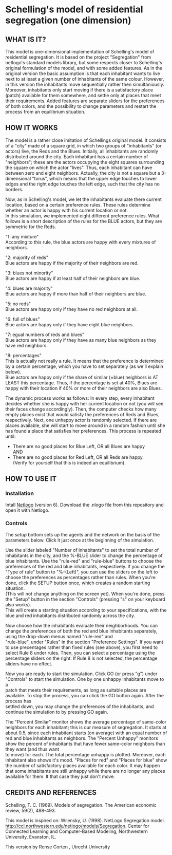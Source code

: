 
# Schelling's model of residential segregation (one dimension)

## WHAT IS IT?

This model is one-dimensional implementation of Schelling's model of residential segregation. It is based on the project "Segregation" from netlogo's standard models library, but some respects closer to Schelling's original formulation of the model, and with some added features. As in the original version the basic assumption is that each inhabitant wants to live next to at least a given number of inhabitants of the same colour. However, in this version the inhabitants move sequentially rather then simultaniously. Moreover, inhabitants only start moving if there is a satisfactory place (patch) available for them somewhere, and settle only at places that meet their requirements. Added features are separate sliders for the preferences of both colors, and the possibility to change parameters and restart the process from an equilibrium situation.

## HOW IT WORKS

The model is a rather close imitation of Schellings original model. It consists of a "city" made of a square grid, in which two groups of "inhabitants" (or actors) live, the Reds and the Blues.  Initially, all inhabitants are randomly distributed around the city. Each inhabitant has a certain number of "neighbors"; these are the actors occupying the eight squares surrounding the square on which the actor "lives". Thus, each inhabitant can have between zero and eight neighbors.  Actually, the city is not a square but a 3-dimensional "torus", which means that the upper edge touches to lower edges and the right edge touches the left edge, such that the city has no borders. 

Now, as in Schelling's model, we let the inhabitants evaluate there current location, based on a certain preference rules. These rules determine whether an actor is happy with his current location or not.   
In this simulation, we implemented eight different preference rules. What follows is a short description of the rules for the BLUE actors, but they are symmetric for the Reds.

"1: any mixture"  
According to this rule, the blue actors are happy with every mixtures of neighbors.

"2: majority of reds"  
Blue actors are happy if the majority of their neighbors are red.

"3: blues not minority"  
Blue actors are happy if at least half of their neighbors are blue.

"4: blues are majority"  
Blue actors are happy if more than half of their neighbors are blue.

"5: no reds"  
Blue actors are happy only if they have no red neighbors at all.

"6: full of blues"  
Blue actors are happy only if they have eight blue neighbors.

"7: egual numbers of reds and blues"  
Blue actors are happy only if they have as many blue neighbors as they have red neighbors. 

"8: percentages"  
This is actually not really a rule. It means that the preference is determined by a certain percentage, which you have to set separately (as we'll explain below).  
Blue actors are happy only if the share of similar (=blue) neighbors is AT LEAST this percentage. Thus, if the percentage is set at 40%, Blues are happy with their location if 40% or more of their neighbors are also Blues.

The dynamic process works as follows: In every step, every inhabitant decides whether she is happy with her current location or not (you will see their faces change accordingly). Then, the computer checks how many empty places exist that would satisfy the preferences of Reds and Blues, respectively. Next, one unhappy actor is randomly selected. If there are places available, she will start to move around in a random fashion until she has found a place that satisfies her preferences. This process is repeated until:
- There are no good places for Blue Left, OR all Blues are happy  
AND  
- There are no good places for Red Left, OR all Reds are happy.  
(Verify for yourself that this is indeed an equilibrium).



## HOW TO USE IT

### Installation
Intall [Netlogo](https://ccl.northwestern.edu/netlogo/) (version 6). Download the .nlogo file from this repository and open it with Netlogo. 

### Controls
The _setup_ bottom sets up the agents and the network on the basis of the parameters below. Click it just once at the beginning of the simulation.

Use the slider labeled "Number of inhabitants" to set the total number of inhabitants in the city, and the %-BLUE slider to change the percentage of blue inhabitants. Use the "rule-red" and "rule-blue" buttons to choose the preferences of the red and blue inhabitants, respectively. If you change the "Type of rule" button to "%-(Left)",  you can use the sliders on the left to choose the preferences as percentages rather than rules. When you're done, click the SETUP button once, which creates a random starting situation.   
(This will not change anything on the screen yet). When you're done, press the "Setup" button in the section "Controls" (pressing "s" on your keyboard also works).   
This will create a starting situation according to your specifications, with the blue and red inhabitants distributed randomly across the city.

Now choose how the inhabitants evaluate their neighborhoods. You can change the preferences of both the red and blue inhabitants separately, using the drop-down menus named "rule-red" and  
"rule-blue", under "Rules" in the section "Preference Settings". If you want to use precentages rather than fixed rules (see above), you first need to select Rule 8 under rules. Then, you can select a percentage using the percentage sliders on the right. If Rule 8 is not selected, the percentage sliders have no effect.


Now you are ready to start the simulation. Click GO (or press "g") under "Controls" to start the simulation. One by one unhappy inhabitants move to a  
patch that meets their requirements, as long as suitable places are available. To stop the process, you can click the GO button again.  After the process has  
settled down, you may change the preferences of the inhabitants, and continue the simulation to by pressing GO again. 

The "Percent Similar" monitor shows the average percentage of same-color neighbors for each inhabitant; this is our measure of segregation. It starts at about 0.5, since each inhabitant starts (on average) with an equal number of red and blue inhabitants as neighbors. The "Percent Unhappy" monitors show the percent of inhabitants that have fewer same-color neighbors than they want (and thus want  
to move) for each. The total percentage unhappy is plotted. Moreover, each inhabitant also shows it's mood. "Places for red" and "Places for blue" show the number of satisfactory places available for each color. It may happen that some inhabitants are still unhappy while there are no longer any places available for them. It that case they just don't move. 


## CREDITS AND REFERENCES
Schelling, T. C. (1969). Models of segregation. The American economic review, 59(2), 488-493.

This model is inspired on: Wilensky, U. (1998). NetLogo Segregation model. http://ccl.northwestern.edu/netlogo/models/Segregation. Center for Connected Learning and Computer-Based Modeling, Northwestern University, Evanston, IL.

This version by Rense Corten , Utrecht University

